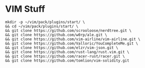 # VIM Stuff

    mkdir -p ~/vim/pack/plugins/start/ \
    && cd ~/vim/pack/plugins/start/ \
    && git clone https://github.com/scrooloose/nerdtree.git \
    && git clone https://github.com/w0rp/ale.git \
    && git clone https://github.com/vim-airline/vim-airline.git \
    && git clone https://github.com/Valloric/YouCompleteMe.git \
    && git clone https://github.com/elzr/vim-json.git \
    && git clone https://github.com/rust-lang/rust.vim.git \
    && git clone https://github.com/racer-rust/racer.git \
    && git clone https://github.com/tomlion/vim-solidity.git
